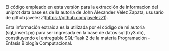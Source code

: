 El código empleado en esta versión para la extracción de informacion del uniprot data base es de la autoria de John Alexander Vélez Zapata, 
ususario de github javelezz1(https://github.com/javelezz1).

Esta información extraida es la utilizada por el código de mi autoria (sql_insert.py) para ser ingresada en la base de datos sql (try3.db), constituyendo
el entregable SQL-Task 2 de la materia Programación - Énfasis Biología Computacional.
